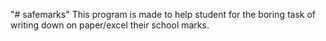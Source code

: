 "# safemarks" 
This program is made to help student for the boring task of writing down on paper/excel their school marks.